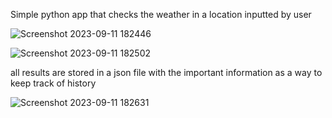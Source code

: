 Simple python app that checks the weather in a location inputted by user

![Screenshot 2023-09-11 182446](https://github.com/heldernunes1905/weatherpython/assets/79063381/938720fb-e517-4e7f-bbd1-0e2ef7fb6677)

![Screenshot 2023-09-11 182502](https://github.com/heldernunes1905/weatherpython/assets/79063381/894d0011-32d5-48db-bfc1-ed2c692fd094)




all results are stored in a json file with the important information as a way to keep track of history

![Screenshot 2023-09-11 182631](https://github.com/heldernunes1905/weatherpython/assets/79063381/1ee922c1-30cd-459e-a84f-f9f39d5946cf)
